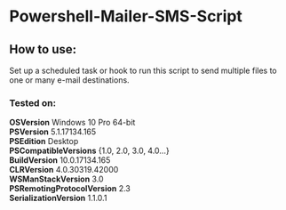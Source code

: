 # Powershell-Mailer-SMS-Script
## How to use:
Set up a scheduled task or hook to run this script to send multiple files to one or many e-mail destinations.</br>
### Tested on:

**OSVersion**                      Windows 10 Pro 64-bit</br>
**PSVersion**                      5.1.17134.165</br>
**PSEdition**                      Desktop</br>
**PSCompatibleVersions**           {1.0, 2.0, 3.0, 4.0...}</br>
**BuildVersion**                   10.0.17134.165</br>
**CLRVersion**                     4.0.30319.42000</br>
**WSManStackVersion**              3.0</br>
**PSRemotingProtocolVersion**      2.3</br>
**SerializationVersion**           1.1.0.1</br>